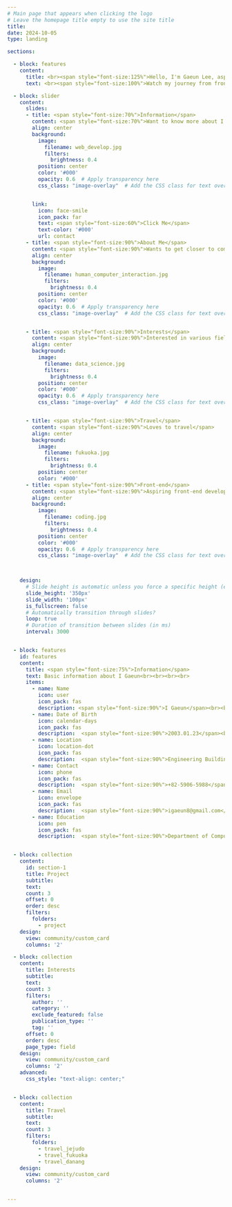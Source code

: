```yaml
---
# Main page that appears when clicking the logo
# Leave the homepage title empty to use the site title
title:
date: 2024-10-05
type: landing

sections:

  - block: features
    content:
      title: <br><span style="font-size:125%">Hello, I'm Gaeun Lee, aspiring to become a web developer.</span>
      text: <br><span style="font-size:100%">Watch my journey from frontend to full stack development.</span>

  - block: slider
    content:
      slides:
      - title: <span style="font-size:70%">Information</span>
        content: <span style="font-size:70%">Want to know more about I Gaeun?</span>
        align: center
        background:
          image:
            filename: web_develop.jpg
            filters:
              brightness: 0.4
          position: center
          color: '#000'
          opacity: 0.6  # Apply transparency here
          css_class: "image-overlay"  # Add the CSS class for text overlay


        link:
          icon: face-smile
          icon_pack: far
          text: <span style="font-size:60%">Click Me</span>
          text-color: '#000'
          url: contact
      - title: <span style="font-size:90%">About Me</span>
        content: <span style="font-size:90%">Wants to get closer to computers</span>
        align: center
        background:
          image:
            filename: human_computer_interaction.jpg
            filters:
              brightness: 0.4
          position: center
          color: '#000'
          opacity: 0.6  # Apply transparency here
          css_class: "image-overlay"  # Add the CSS class for text overlay


      - title: <span style="font-size:90%">Interests</span>
        content: <span style="font-size:90%">Interested in various fields</span>
        align: center
        background:
          image:
            filename: data_science.jpg
            filters:
              brightness: 0.4
          position: center
          color: '#000'
          opacity: 0.6  # Apply transparency here
          css_class: "image-overlay"  # Add the CSS class for text overlay


      - title: <span style="font-size:90%">Travel</span>
        content: <span style="font-size:90%">Loves to travel</span>
        align: center
        background:
          image:
            filename: fukuoka.jpg
            filters:
              brightness: 0.4
          position: center
          color: '#000'
      - title: <span style="font-size:90%">Front-end</span>
        content: <span style="font-size:90%">Aspiring front-end development student</span>
        align: center
        background:
          image:
            filename: coding.jpg
            filters:
              brightness: 0.4
          position: center
          color: '#000'
          opacity: 0.6  # Apply transparency here
          css_class: "image-overlay"  # Add the CSS class for text overlay


   
    design:
      # Slide height is automatic unless you force a specific height (e.g. '400px')
      slide_height: '350px'
      slide_width: '100px'
      is_fullscreen: false
      # Automatically transition through slides?
      loop: true
      # Duration of transition between slides (in ms)
      interval: 3000


  - block: features
    id: features
    content:
      title: <span style="font-size:75%">Information</span>
      text: Basic information about I Gaeun<br><br><br><br>
      items:
        - name: Name
          icon: user
          icon_pack: fas
          description: <span style="font-size:90%">I Gaeun</span><br><br>
        - name: Date of Birth
          icon: calendar-days
          icon_pack: fas
          description:  <span style="font-size:90%">2003.01.23</span><br><br>
        - name: Location
          icon: location-dot
          icon_pack: fas
          description:  <span style="font-size:90%">Engineering Building 7, Chonbuk National University</span><br><br>
        - name: Contact
          icon: phone
          icon_pack: fas
          description:  <span style="font-size:90%">+82-5906-5988</span><br><br>
        - name: Email
          icon: envelope
          icon_pack: fas
          description:  <span style="font-size:90%">igaeun8@gmail.com</span><br><br>
        - name: Education
          icon: pen
          icon_pack: fas
          description:  <span style="font-size:90%">Department of Computer Artificial Intelligence, Chonbuk National University</span><br><br>


  - block: collection
    content:
      id: section-1
      title: Project
      subtitle:
      text:
      count: 3
      offset: 0
      order: desc
      filters:
        folders:
          - project
    design:
      view: community/custom_card
      columns: '2'

  - block: collection
    content:
      title: Interests
      subtitle:
      text:
      count: 3
      filters:
        author: ''
        category: ''
        exclude_featured: false
        publication_type: ''
        tag: ''
      offset: 0
      order: desc
      page_type: field
    design:
      view: community/custom_card
      columns: '2'
    advanced:
      css_style: "text-align: center;"


  - block: collection
    content:
      title: Travel
      subtitle:
      text:
      count: 3
      filters:
        folders:
          - travel_jejudo
          - travel_fukuoka
          - travel_danang
    design:
      view: community/custom_card
      columns: '2'


---
```

